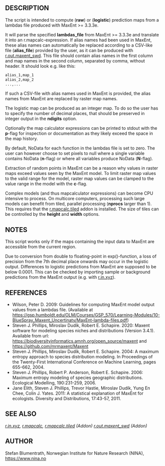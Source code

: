 ## DESCRIPTION

The script is intended to compute (**raw**) or (**logistic**) prediction
maps from a lambdas file produced with MaxEnt \>= 3.3.3e.

It will parse the specified **lambdas\_file** from MaxEnt \>= 3.3.3e and
translate it into an r.mapcalc-expression. If alias names had been used
in MaxEnt, these alias names can automatically be replaced according to
a CSV-like file (**alias\_file**) provided by the user, as it can be
produced with
[r.out.maxent\_swd](https://grass.osgeo.org/grass-stable/manuals/addonsr.out.maxent_swd.html).
This file should contain alias names in the first column and map names
in the second column, separated by comma, without header. It should look
e.g. like this:

```sh
alias_1,map_1
alias_2,map_2
...,...
```

If such a CSV-file with alias names used in MaxEnt is provided, the
alias names from MaxEnt are replaced by raster map names.

The logistic map can be produced as an integer map. To do so the user
has to specify the number of decimal places, that should be preserved in
integer output in the **ndigits** option.

Optionally the map calculator expressions can be printed to stdout with
the **p**-flag for inspection or documentation as they likely exceed the
space in the map history.

By default, NoData for each function in the lambdas file is set to zero.
The user can however choose to set pixels to null where a single
variable contains NoData (**n**-flag) or where all variables produce
NoData (**N**-flag).

Extraction of random points in MaxEnt can be a reason why values in
raster maps exceed values seen by the MaxEnt model. To limit raster map
values to the valid range for the model, raster map values can be
clamped to the value range in the model with the **c**-flag.

Complex models (and thus mapcalculator expressions) can become CPU
intensive to process. On multicore computers, processing such large
models can benefit from tiled, parallel processing (**nprocs** larger
than 1). This requires that the
[r.mapcalc.tiled](https://grass.osgeo.org/grass-stable/manuals/addons/r.mapcalc.tiled.html)
addon is installed. The size of tiles can be controlled by the
**height** and **width** options.

## NOTES

This script works only if the maps containing the input data to MaxEnt
are accessible from the current region.

Due to conversion from double to floating-point in exp()-function, a
loss of precision from the 7th decimal place onwards may occur in the
logistic output. Differences to logistic predictions from MaxEnt are
supposed to be below 0.0001. This can be checked by importing sample or
background predictions from the MaxEnt output (e.g. with
[r.in.xyz](https://grass.osgeo.org/grass-stable/manuals/r.in.xyz.html)).

## REFERENCES

- Wilson, Peter D. 2009: Guidelines for computing MaxEnt model output
    values from a lambdas file. (Available at
    <https://gsp.humboldt.edu/OLM/Courses/GSP_570/Learning-Modules/10-BlueSpray_Maxent_Uncertinaty/MaxEnt-lambda-files.pdf>)
- Steven J. Phillips, Miroslav Dudík, Robert E. Schapire. 2020: Maxent
    software for modeling species niches and distributions (Version
    3.4.1). Available from url:
    <https://biodiversityinformatics.amnh.org/open_source/maxent> and
    <https://github.com/mrmaxent/Maxent>
- Steven J. Phillips, Miroslav Dudík, Robert E. Schapire. 2004: A
    maximum entropy approach to species distribution modeling. In
    Proceedings of the Twenty-First International Conference on Machine
    Learning, pages 655-662, 2004.
- Steven J. Phillips, Robert P. Anderson, Robert E. Schapire. 2006:
    Maximum entropy modeling of species geographic distributions.
    Ecological Modelling, 190:231-259, 2006.
- Jane Elith, Steven J. Phillips, Trevor Hastie, Miroslav Dudík, Yung
    En Chee, Colin J. Yates. 2011: A statistical explanation of MaxEnt
    for ecologists. Diversity and Distributions, 17:43-57, 2011.

## SEE ALSO

*[r.in.xyz](https://grass.osgeo.org/grass-stable/manuals/r.in.xyz.html),
[r.mapcalc](https://grass.osgeo.org/grass-stable/manuals/r.mapcalc.html),
[r.mapcalc.tiled](https://grass.osgeo.org/grass-stable/manuals/addons/r.mapcalc.tiled.html)
(Addon)
[r.out.maxent\_swd](https://grass.osgeo.org/grass-stable/manuals/addons/r.out.maxent_swd.html)
(Addon)*

## AUTHOR

Stefan Blumentrath, Norwegian Institute for Nature Research (NINA),
<https://www.nina.no>
